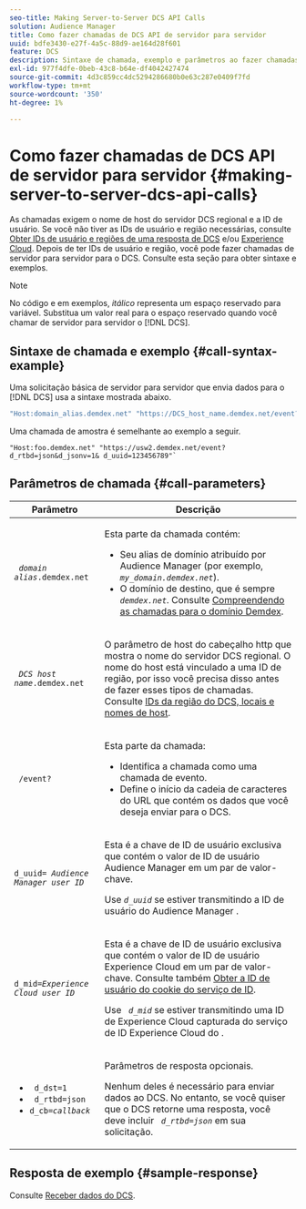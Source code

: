 ```yaml
---
seo-title: Making Server-to-Server DCS API Calls
solution: Audience Manager
title: Como fazer chamadas de DCS API de servidor para servidor
uuid: bdfe3430-e27f-4a5c-88d9-ae164d28f601
feature: DCS
description: Sintaxe de chamada, exemplo e parâmetros ao fazer chamadas de DCS API de servidor para servidor
exl-id: 977f4dfe-0beb-43c8-b64e-df4042427474
source-git-commit: 4d3c859cc4dc5294286680b0e63c287e0409f7fd
workflow-type: tm+mt
source-wordcount: '350'
ht-degree: 1%

---
```


# Como fazer chamadas de DCS API de servidor para servidor {#making-server-to-server-dcs-api-calls}

As chamadas exigem o nome de host do servidor DCS regional e a ID de usuário. Se você não tiver as IDs de usuário e região necessárias, consulte [Obter IDs de usuário e regiões de uma resposta de DCS](/help/using/api/dcs-intro/dcs-s2s/dcs-aam-ids.md) e/ou [Experience Cloud](/help/using/api/dcs-intro/dcs-s2s/dcs-mcid-ids.md). Depois de ter IDs de usuário e região, você pode fazer chamadas de servidor para servidor para o DCS. Consulte esta seção para obter sintaxe e exemplos.

>[!NOTE]
>
>No código e em exemplos, *itálico* representa um espaço reservado para variável. Substitua um valor real para o espaço reservado quando você chamar de servidor para servidor o [!DNL DCS].

## Sintaxe de chamada e exemplo {#call-syntax-example}

Uma solicitação básica de servidor para servidor que envia dados para o [!DNL DCS] usa a sintaxe mostrada abaixo.

```js
"Host:domain_alias.demdex.net" "https://DCS_host_name.demdex.net/event?d_rtbd=json&d_jsonv=1&d_uuid=userID
```

Uma chamada de amostra é semelhante ao exemplo a seguir.

```
"Host:foo.demdex.net" "https://usw2.demdex.net/event?d_rtbd=json&d_jsonv=1& d_uuid=123456789"`
```

## Parâmetros de chamada {#call-parameters}

<table id="table_3AF4466009B64F0C9CBE7904A4096E0C"> 
 <thead> 
  <tr> 
   <th colname="col1" class="entry"> Parâmetro </th> 
   <th colname="col2" class="entry"> Descrição </th> 
  </tr> 
 </thead>
 <tbody> 
  <tr> 
   <td colname="col1"> <p><code> <i>domain alias</i>.demdex.net</code> </p> </td> 
   <td colname="col2"> <p>Esta parte da chamada contém: </p> <p> 
     <ul id="ul_3EDA9C7BA6794D06BCB07A75A9BD2372"> 
      <li id="li_74624CA78D6F4536A8164AE1FA1DECB9">Seu alias de domínio atribuído por <span class="keyword"> Audience Manager</span> (por exemplo, <i><code> my_domain.demdex.net</code></i>). </li> 
      <li id="li_08ABE91CA247403AA480B3FB4BEF83BA">O domínio de destino, que é sempre <i><code> demdex.net</code></i>. Consulte <a href="../../../reference/demdex-calls.md"> Compreendendo as chamadas para o domínio Demdex</a>. </li> 
     </ul> </p> </td> 
  </tr> 
  <tr> 
   <td colname="col1"> <p><code> <i>DCS host name</i>.demdex.net</code> </p> </td> 
   <td colname="col2"> <p>O parâmetro de host do cabeçalho http que mostra o nome do servidor <span class="wintitle"> DCS</span> regional. O nome do host está vinculado a uma ID de região, por isso você precisa disso antes de fazer esses tipos de chamadas. Consulte <a href="../../../api/dcs-intro/dcs-api-reference/dcs-regions.md"> IDs da região do DCS, locais e nomes de host</a>. </p> </td> 
  </tr> 
  <tr> 
   <td colname="col1"> <p><code> /event?</code> </p> </td> 
   <td colname="col2"> <p>Esta parte da chamada: </p> <p> 
     <ul id="ul_6332444A305A4F12A7CBE471CA508516"> 
      <li id="li_1C5C111B2B0E4621B3FC0C20D6516041">Identifica a chamada como uma chamada de evento. </li> 
      <li id="li_DBCE9B1C70604A629ECD7AC0A9052198">Define o início da cadeia de caracteres do URL que contém os dados que você deseja enviar para o DCS. </li> 
     </ul> </p> </td> 
  </tr> 
  <tr> 
   <td colname="col1"> <p><code>d_uuid= <i>Audience Manager user ID</i></code> </p> </td> 
   <td colname="col2"> <p>Esta é a chave de ID de usuário exclusiva que contém o valor de ID de usuário Audience Manager<span class="keyword"></span> em um par de valor-chave. </p> <p>Use <code><i>d_uuid</i></code> se estiver transmitindo a ID de usuário do Audience Manager <span class="keyword"></span>. </p> </td>
  </tr> 
  <tr> 
   <td colname="col1"> <p><code>d_mid=<i>Experience Cloud user ID</i></code> </p> </td> 
   <td colname="col2"> <p>Esta é a chave de ID de usuário exclusiva que contém o valor de ID de usuário Experience Cloud<span class="keyword"></span> em um par de valor-chave. Consulte também <a href="../../../api/dcs-intro/dcs-s2s/dcs-mcid-ids.md#get-user-ids-from-service-cookie"> Obter a ID de usuário do cookie do serviço de ID</a>. </p> <p>Use <i><code> d_mid</code></i> se estiver transmitindo uma ID de Experience Cloud</span> <span class="keyword"> capturada do serviço de ID Experience Cloud</span> do <span class="keyword">. </p> </td> 
  </tr> 
  <tr> 
   <td colname="col1"> <p> 
     <ul id="ul_36E2C1A0538D4D2C94DFC1335720A524"> 
      <li id="li_8902EED431CE4F0189A94868FA52DB1F"><code> d_dst=1</code> </li> 
      <li id="li_4B6B29499D444E31808DE0A9AA0442D0"><code> d_rtbd=json</code> </li> 
      <li id="li_3430CD0438604B83BE6437E6EC480816"><code>d_cb=<i>callback</i></code> </li> 
     </ul> </p> </td> 
   <td colname="col2"> <p>Parâmetros de resposta opcionais. </p> <p> Nenhum deles é necessário para enviar dados ao <span class="wintitle"> DCS</span>. No entanto, se você quiser que o <span class="wintitle"> DCS</span> retorne uma resposta, você deve incluir <i><code> d_rtbd=json</code></i> em sua solicitação. </p> </td> 
  </tr> 
 </tbody> 
</table>

## Resposta de exemplo {#sample-response}

Consulte [Receber dados do DCS](../../../api/dcs-intro/dcs-event-calls/dcs-url-receive.md).
